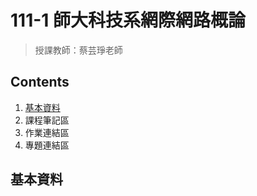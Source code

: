 111-1 師大科技系網際網路概論
==========================
>授課教師：蔡芸琤老師

Contents
--------
1.  [基本資料](https://github.com/xiaoqian0108/Web/blob/main/README.md#)
2.  課程筆記區
3.  作業連結區
4.  專題連結區

基本資料
-------
